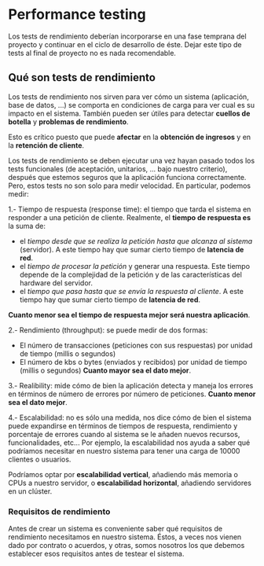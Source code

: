 # Performance testing

Los tests de rendimiento deberían incorporarse en una fase temprana del proyecto y continuar en el ciclo de desarrollo de éste.
Dejar este tipo de tests al final de proyecto no es nada recomendable.

## Qué son tests de rendimiento

Los tests de rendimiento nos sirven para ver cómo un sistema (aplicación, base de datos, ...) se comporta en condiciones de carga para 
ver cual es su impacto en el sistema. También pueden ser útiles para detectar **cuellos de botella** y **problemas de rendimiento**.

Esto es crítico puesto que puede **afectar** en la **obtención de ingresos** y en la **retención de cliente**.

Los tests de rendimiento se deben ejecutar una vez hayan pasado todos los tests funcionales (de aceptación, 
unitarios, ... bajo nuestro criterio), después que estemos seguros que la aplicación funciona correctamente. Pero, estos tests
no son solo para medir velocidad. En particular, podemos medir:

1.- Tiempo de respuesta (response time): el tiempo que tarda el sistema en responder a una petición de cliente. Realmente, el **tiempo de 
  respuesta es** la suma de:
  - el *tiempo desde que se realiza la petición hasta que alcanza al sistema* (servidor). A este tiempo hay que sumar cierto
    tiempo de **latencia de red**.
  - el *tiempo de procesar la petición* y generar una respuesta. Este tiempo depende de la complejidad de la petición y de 
    las características del hardware del servidor.
  - el *tiempo que pasa hasta que se envía la respuesta al cliente*. A este tiempo hay que sumar cierto
    tiempo de **latencia de red**.
  
  **Cuanto menor sea el tiempo de respuesta mejor será nuestra aplicación**.

2.- Rendimiento (throughput): se puede medir de dos formas:
  - El número de transacciones (peticiones con sus respuestas) por unidad de tiempo (millis o segundos)
  - El número de kbs o bytes (enviados y recibidos) por unidad de tiempo (millis o segundos)
  **Cuanto mayor sea el dato mejor**.
  
3.- Realibility: mide cómo de bien la aplicación detecta y maneja los errores en términos de número de errores 
  por número de peticiones. **Cuanto menor sea el dato mejor**.

4.- Escalabilidad: no es sólo una medida, nos dice cómo de bien el sistema puede expandirse en términos de tiempos de respuesta,
  rendimiento y porcentaje de errores cuando al sistema se le añaden nuevos recursos, funcionalidades, etc... Por ejemplo, 
  la escalabilidad nos ayuda a saber qué podríamos necesitar en nuestro sistema para tener una carga de 10000 clientes o usuarios.
  
  Podríamos optar por **escalabilidad vertical**, añadiendo más memoria o CPUs a nuestro servidor, o **escalabilidad horizontal**, 
  añadiendo servidores en un clúster.
  
### Requisitos de rendimiento

Antes de crear un sistema es conveniente saber qué requisitos de rendimiento necesitamos en nuestro sistema. Éstos, a veces 
nos vienen dado por contrato o acuerdos, y otras, somos nosotros los que debemos establecer esos requisitos antes de testear 
el sistema.


